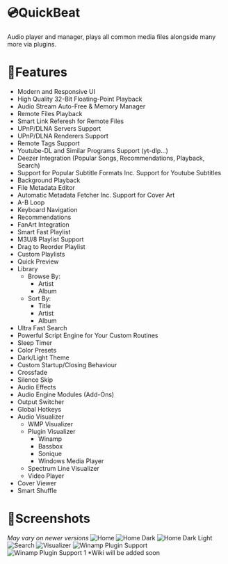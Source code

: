 # 💿QuickBeat
Audio player and manager, plays all common media files alongside many more via plugins.
# 🧰Features
- Modern and Responsive UI
- High Quality 32-Bit Floating-Point Playback
- Audio Stream Auto-Free & Memory Manager
- Remote Files Playback
- Smart Link Referesh for Remote Files
- UPnP/DLNA Servers Support
- UPnP/DLNA Renderers Support
- Remote Tags Support
- Youtube-DL and Similar Programs Support (yt-dlp...)
- Deezer Integration (Popular Songs, Recommendations, Playback, Search)
- Support for Popular Subtitle Formats Inc. Support for Youtube Subtitles
- Background Playback
- File Metadata Editor
- Automatic Metadata Fetcher Inc. Support for Cover Art
- A-B Loop
- Keyboard Navigation
- Recommendations
- FanArt Integration
- Smart Fast Playlist
- M3U/8 Playlist Support
- Drag to Reorder Playlist
- Custom Playlists
- Quick Preview
- Library
  - Browse By:
    - Artist
    - Album
  - Sort By:
    - Title
    - Artist
    - Album
- Ultra Fast Search
- Powerful Script Engine for Your Custom Routines
- Sleep Timer
- Color Presets
- Dark/Light Theme
- Custom Startup/Closing Behaviour
- Crossfade
- Silence Skip
- Audio Effects
- Audio Engine Modules (Add-Ons)
- Output Switcher
- Global Hotkeys
- Audio Visualizer
  - WMP Visualizer
  - Plugin Visualizer
    - Winamp
    - Bassbox
    - Sonique
    - Windows Media Player
  - Spectrum Line Visualizer
  - Video Player
- Cover Viewer
- Smart Shuffle

# 📸Screenshots
*May vary on newer versions*
![Home](https://i.imgur.com/EskPUZf.png)
![Home Dark](https://i.imgur.com/gheSpTH.png)
![Home Dark Light](https://i.imgur.com/a1gON9A.png)
![Search](https://i.imgur.com/5jt1BFY.png)
![Visualizer](https://i.imgur.com/Ciw3De5.png)
![Winamp Plugin Support](https://i.imgur.com/IxYaTnR.png)
![Winamp Plugin Support 1](https://i.imgur.com/IrxMVw9.png)
*Wiki will be added soon
